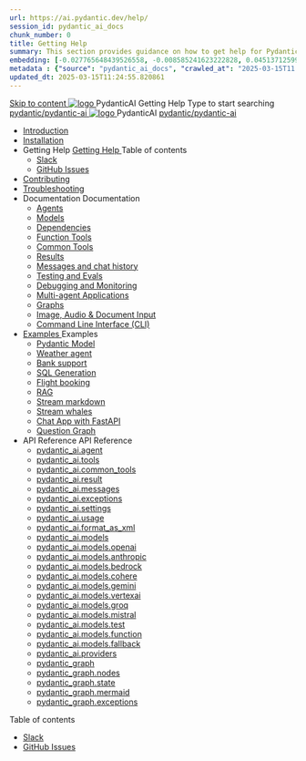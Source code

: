 ```yaml
---
url: https://ai.pydantic.dev/help/
session_id: pydantic_ai_docs
chunk_number: 0
title: Getting Help
summary: This section provides guidance on how to get help for PydanticAI, including using Slack and submitting issues on GitHub. It is part of the overall documentation structure that includes installation, troubleshooting, and contributing.
embedding: [-0.027765648439526558, -0.008585241623222828, 0.04513712599873543, -9.550498361932114e-05, 0.015361553058028221, 0.013322917744517326, -0.03560434654355049, 0.022281430661678314, -0.009683521464467049, 0.020960623398423195, -0.0024424151051789522, -0.08389992266893387, -0.029746858403086662, -0.021520530804991722, 0.006295365747064352, 0.009116435423493385, -0.027177028357982635, 0.015562545508146286, -0.0018152116099372506, 0.059034306555986404, 0.05596199631690979, 0.0107530876994133, 0.014686794020235538, 0.030292408540844917, -0.006790667772293091, 0.007207009010016918, 0.01420584786683321, 0.05389464646577835, 0.012238994240760803, -0.029459726065397263, 0.028770610690116882, -0.025798795744776726, -0.038446951657533646, -0.0015944789629429579, 0.035058796405792236, 0.007153172045946121, -0.0063779158517718315, 0.013961785472929478, -0.011061754077672958, 0.022051725536584854, 0.0006532249390147626, -0.04585495591163635, 0.028784966096282005, 0.007659242022782564, -0.06316900253295898, -0.006604032125324011, -0.0055667683482170105, 0.01616552285850048, 0.011248390190303326, -0.0017200991278514266, -0.07700876146554947, 0.011456560343503952, -0.039136070758104324, 0.007501319516450167, -0.018606143072247505, -0.020343290641903877, -0.022066080942749977, 0.0127630103379488, -0.0001888789120130241, -0.032675601541996, 0.019395755603909492, -0.008664202876389027, -0.022697770968079567, 0.043385621160268784, -0.029344873502850533, -0.007296737749129534, -0.06259474158287048, -0.003172806929796934, -0.07143840193748474, -0.014148421585559845, 0.028828036040067673, 0.042064815759658813, -0.04060044139623642, -0.07804243266582489, -0.01701256074011326, -0.02772257849574089, 0.029976563528180122, 0.09130792319774628, -0.01273429673165083, -0.06902649253606796, -0.0085995988920331, 0.035288501530885696, -0.014191491529345512, -0.004497202578932047, -0.03307758644223213, -0.03859052062034607, -0.036092471331357956, -0.0010417501907795668, -0.014916499145328999, -0.03161321580410004, -0.032187480479478836, -0.012985537759959698, -0.04700348153710365, 0.008305288851261139, 0.08677124232053757, -0.0008878654916770756, 0.014234560541808605, 0.013911537826061249, -0.0015209014527499676, 0.020630422979593277, 0.017586825415492058, -0.028454765677452087, -0.0619056262075901, 0.010710017755627632, 0.014449909329414368, -0.002368837594985962, 0.036724161356687546, -0.023674020543694496, -0.004472078289836645, -0.01725662313401699, -0.13001330196857452, -0.015016995370388031, -0.024937400594353676, 0.009590203873813152, -0.07011759281158447, 0.004177768249064684, -0.005441148299723864, -0.004536683205515146, 0.0051360707730054855, -0.05573229119181633, -0.05165501683950424, 0.0028497835155576468, 0.01978338323533535, 0.02403293550014496, 0.03290531039237976, 0.007867412641644478, -0.007838699035346508, -0.042753931134939194, -0.05843133106827736, -0.010516203939914703, 0.03215876594185829, -0.02104676328599453, 0.03732714056968689, -0.025841865688562393, -0.011219676584005356, -0.008104296401143074, -0.043500471860170364, -0.008420141413807869, -0.04146183654665947, 0.02598543092608452, 0.030292408540844917, -0.033910270780324936, -0.008700095117092133, 0.03744199126958847, -0.03416869044303894, -0.004159822594374418, -0.025296315550804138, -0.006977303884923458, -0.04944410175085068, 0.010889475233852863, 0.039997465908527374, 0.02098933793604374, -0.0315270759165287, -0.03801625594496727, -0.03273303061723709, 0.03250332549214363, 0.037700410932302475, 0.0332498662173748, 0.007853055372834206, -0.0484391413629055, -0.01714177057147026, 0.055588722229003906, -0.02288440801203251, -0.01434941403567791, -0.041031140834093094, 0.003181779757142067, -0.03583405166864395, -0.015131847932934761, -0.035747915506362915, -0.036551881581544876, -0.01817544549703598, -0.02726316824555397, -0.01580660790205002, 0.015950173139572144, 0.030550828203558922, -0.029115168377757072, -0.025411168113350868, -0.01167908776551485, -0.02605721354484558, -0.05676596611738205, -0.02513839304447174, 0.007145993411540985, -0.036666736006736755, -0.028512191027402878, -0.009008761495351791, -0.026602765545248985, -0.0072644357569515705, 0.008104296401143074, -0.018476933240890503, 0.05745508149266243, 0.01603631302714348, 0.022066080942749977, 0.060125406831502914, 0.01569175533950329, 0.014787289313971996, -0.025382455438375473, 0.06891164183616638, -0.02749287337064743, 0.009080544114112854, 0.005146838258951902, -0.0003568959073163569, 0.011944684199988842, 0.026315633207559586, 0.006611210759729147, 0.0018161089392378926, -0.031096378341317177, 0.003966008313000202, 0.019395755603909492, -0.010056792758405209, -0.028598330914974213, 0.04203610122203827, -0.060871951282024384, 0.018089305609464645, -0.005143248941749334, -0.02640177309513092, -0.005276047624647617, -0.05785706639289856, 0.026832470670342445, -0.002968225395306945, 0.018132375553250313, -0.03652317076921463, 0.05619170144200325, 0.020515570417046547, -0.01852000318467617, 0.013164995238184929, 0.026502268388867378, 0.05199957638978958, -0.061790771782398224, 0.040054891258478165, 0.027736935764551163, 0.03347957134246826, 0.020773988217115402, -0.02427699789404869, -0.008405784144997597, 0.03709743544459343, -0.05332038179039955, 0.02007051557302475, -0.008649846538901329, 0.021750235930085182, -0.009992187842726707, 0.012978359125554562, -0.012719940394163132, 0.008125831373035908, 0.02496611326932907, 0.01725662313401699, 0.007551567163318396, -0.005480628926306963, -0.0504777766764164, 0.030665680766105652, 0.041260845959186554, 0.036609310656785965, -0.001997360959649086, 0.017917025834321976, -0.016653645783662796, -0.003951651975512505, -0.033221155405044556, -0.02640177309513092, -0.006808613892644644, -0.032819170504808426, 0.01696949079632759, -0.011147893965244293, 0.027349308133125305, -0.02513839304447174, -0.005774938967078924, -0.011822653003036976, -0.010968436487019062, -0.03270431607961655, 0.020572995766997337, -0.06753341108560562, -0.042868781834840775, 0.034771665930747986, 0.02357352338731289, 0.06609775125980377, -0.004177768249064684, -0.03144093602895737, 0.020056158304214478, -0.009597381576895714, 0.026990393176674843, 0.012045180425047874, 0.0085995988920331, -0.0017102289712056518, 0.019223475828766823, 0.023099755868315697, 0.02414778806269169, -0.008061226457357407, 0.03465681150555611, -0.003122558817267418, -0.023774515837430954, 0.0023203841410577297, -0.009733769111335278, 0.015261056832969189, 0.012303599156439304, 0.036035045981407166, -0.015060065314173698, 0.013602870516479015, -0.0009170272969640791, 0.0900445431470871, 0.014141242951154709, 0.0249517560005188, -0.013258312828838825, 0.04720447584986687, -0.0006420088466256857, -0.023013615980744362, -0.02357352338731289, -0.0005459991516545415, 0.01576353795826435, -0.02345867082476616, -0.005505753215402365, 0.040686581283807755, -0.04513712599873543, -0.03290531039237976, 0.014593475498259068, -0.023099755868315697, -0.04332819581031799, -0.020285865291953087, -0.031096378341317177, 0.06810767203569412, -0.005387311335653067, 0.042983636260032654, -0.039308350533246994, -0.04775002598762512, -0.041145991533994675, 0.04955895617604256, 0.02167845331132412, -0.06270959228277206, -0.018433863297104836, 0.030263695865869522, -0.003309194464236498, -0.03172806650400162, -0.02317153848707676, 0.035518206655979156, -0.05125303193926811, -0.010666947811841965, 0.03468552604317665, -0.020845770835876465, -0.03319244086742401, 0.004446954466402531, 0.037757836282253265, -0.03284788131713867, 0.02829684317111969, -0.05171244591474533, -0.043270766735076904, -0.057770926505327225, -0.02450670301914215, -0.020113585516810417, 0.014916499145328999, 0.007472605910152197, 0.02353045344352722, 0.0005706745432689786, 0.007996621541678905, -0.013990499079227448, -0.004687427077442408, 0.014844716526567936, 0.0230710431933403, -0.03704000636935234, 0.0007250079070217907, -0.017902670428156853, -0.04683120176196098, -0.01886456273496151, 0.027162671089172363, -0.062250182032585144, -0.0019201941322535276, 0.0031387098133563995, -0.011513986624777317, 0.005983109585940838, 0.007013195194303989, -0.015490762889385223, -0.038332100957632065, 0.022640345618128777, -0.0037291247863322496, 0.03732714056968689, -0.0005962472059763968, 0.002535733161494136, -0.03491523116827011, -0.027421090751886368, -0.03362313657999039, -0.01984081044793129, 0.0017586825415492058, 0.004303388297557831, 0.0318429209291935, 0.009468172676861286, -0.004852528218179941, 0.0020117175299674273, 0.008965691551566124, 0.0507361963391304, 0.013681831769645214, -0.020285865291953087, 0.0055093420669436455, -0.006948590278625488, 0.0470321960747242, 0.060584817081689835, -0.021089833229780197, -0.008104296401143074, -0.003241000697016716, 0.024592842906713486, 0.009188218973577023, -0.01626601815223694, 0.019582390785217285, 0.0774107426404953, -0.002853372599929571, 0.0050212182104587555, 0.004091628827154636, -0.024176500737667084, 0.026014145463705063, -0.006632745265960693, 0.02414778806269169, 0.05171244591474533, 0.022051725536584854, 0.007174707017838955, -0.031096378341317177, 0.02645919844508171, -0.020214080810546875, 0.0029287447687238455, -0.018821492791175842, -0.028325555846095085, -0.06489179283380508, 0.012411274015903473, 0.035862766206264496, 0.040342021733522415, 0.03213005140423775, -0.011671909131109715, -0.07373545318841934, -0.02564087323844433, -0.003804496955126524, -0.07425229251384735, 0.060584817081689835, 0.05159759148955345, -0.03589148074388504, 0.018448220565915108, -0.04203610122203827, -0.009906048886477947, 0.008814947679638863, 0.055933281779289246, -0.00560624897480011, 0.012160032987594604, -0.025899291038513184, 0.007235722150653601, 0.02318589575588703, 0.02559780329465866, 0.00716035021468997, 0.020773988217115402, -0.041949961334466934, -0.03979647159576416, 0.02197994291782379, -0.011068932712078094, -0.012325134128332138, 0.019352685660123825, -0.04918568581342697, -0.011478095315396786, -0.020285865291953087, 0.005591892637312412, -0.0028264541178941727, 0.013337274082005024, 0.011449381709098816, -0.027765648439526558, -0.03138351067900658, 0.0671314224600792, -0.011298637837171555, 0.05030549690127373, 0.016653645783662796, 0.033221155405044556, 0.009611737914383411, -0.033336006104946136, 0.04209352657198906, -0.009382032789289951, -0.01394742913544178, 0.018735352903604507, -0.013064499013125896, -0.0030310354195535183, 0.007573102135211229, 0.02864140085875988, -0.014945211820304394, -0.003495830111205578, -0.0372697114944458, -0.032244905829429626, -0.02915823832154274, 0.019223475828766823, 0.02374580316245556, -0.03213005140423775, 0.0025554734747856855, 0.007364931516349316, -0.014306344091892242, 0.00342943100258708, 0.030033990740776062, 0.02387501299381256, 0.06690172106027603, -0.006672225892543793, -0.03801625594496727, -0.004820225760340691, 0.016524437814950943, -0.026157710701227188, 0.019524965435266495, 0.04329948127269745, -0.018319010734558105, 0.009152327664196491, 0.01420584786683321, -0.05007579177618027, 0.002334740711376071, -0.0006016309489496052, -0.025382455438375473, -0.01754375547170639, -0.021893803030252457, -0.015548189170658588, 0.040514301508665085, 0.02812456339597702, -0.025727013126015663, 0.013516731560230255, -0.019194763153791428, -0.005965163931250572, 0.03256075084209442, -0.04634307697415352, -0.005171962082386017, 0.014263274148106575, 0.03365185111761093, 0.0036896441597491503, 0.02358788065612316, -0.007996621541678905, 0.022066080942749977, 0.009159505367279053, -0.011478095315396786, 0.02668890357017517, -0.038389526307582855, 0.000657262746244669, -0.010595165193080902, 0.0040772720240056515, -0.023444315418601036, -0.025626515969634056, -0.019108623266220093, -0.019539320841431618, -0.02202301286160946, 0.014758576638996601, -0.014414018020033836, 0.007479784544557333, -0.011829831637442112, -0.05291839689016342, 0.018046235665678978, 0.011485273949801922, 0.002334740711376071, -0.04238066077232361, -0.029000315815210342, 0.0029287447687238455, 0.014744220301508904, -0.02846912108361721, 0.019280903041362762, -0.003109996672719717, 0.008089939132332802, 0.005240155849605799, 0.001995566301047802, -0.0003528581000864506, 0.031125091016292572, 0.0733909010887146, -0.01586403325200081, 0.03161321580410004, -0.026545338332653046, 0.0430123507976532, 0.004680248908698559, -0.011786761693656445, -0.02345867082476616, 0.03836081549525261, 0.007393644656985998, 0.0015083394246175885, -0.022051725536584854, 0.02345867082476616, 0.02081705816090107, -0.01603631302714348, 0.03985390067100525, 0.031153803691267967, -0.022468065842986107, -0.03118251822888851, -0.019122980535030365, 0.01093254517763853, -0.0075659239664673805, -0.010243427939713001, -0.025339385494589806, -0.02558344602584839, 0.003459938568994403, -0.014220204204320908, -0.03235975652933121, -0.030407261103391647, -0.0003149477415718138, -0.021822020411491394, -0.03330729156732559, 0.008470389060676098, 0.03230233117938042, -0.04927182197570801, 0.006891163997352123, -0.01083922665566206, 0.001362081617116928, 0.015031351707875729, -0.008061226457357407, 0.02621513605117798, -0.014500157907605171, -0.00021041379659436643, -0.018419507890939713, -0.008908265270292759, 0.0012176184682175517, 0.05093718692660332, -0.015447692945599556, -0.034541960805654526, 0.008556528948247433, -0.0076951333321630955, -0.036953866481781006, -0.013344451785087585, 0.004389528185129166, -0.010422885417938232, 0.006485590245574713, -0.0145504055544734, 0.00029991817427799106, -0.01806059293448925, -0.002099651610478759, -0.012863506563007832, -0.00920257531106472, -0.002591364784166217, -0.03316372632980347, -0.017285335808992386, 0.029689433053135872, -0.05065005645155907, 0.02680375799536705, 0.035518206655979156, -0.040801435708999634, -0.0009457404958084226, 0.004533093888312578, 0.013739258050918579, -0.014234560541808605, -0.0006559168105013669, 0.00040534939034841955, -0.0032104928977787495, -0.05332038179039955, -0.03790140151977539, -0.002395756309852004, -0.02433442324399948, 0.039136070758104324, 0.0424380861222744, 0.009417924098670483, -0.013236777856945992, 0.012490235269069672, -0.001090203644707799, -0.015203630551695824, 0.015720468014478683, -0.032417185604572296, 0.022008655592799187, 0.03399641066789627, -0.001666261930949986, -0.013559801504015923, 0.03945191577076912, -0.028325555846095085, -0.016294732689857483, 0.0019991553854197264, 0.017974453046917915, 0.003061543218791485, 0.005975931417196989, 0.003804496955126524, 0.02386065572500229, -0.004953024443238974, 0.029316160827875137, 0.003962419461458921, -0.01978338323533535, -0.030522113665938377, -0.014679615385830402, 0.032675601541996, -0.05423920601606369, 0.038446951657533646, 0.028426051139831543, -0.018936345353722572, -0.0247938334941864, 0.023157183080911636, 0.020142298191785812, 0.04803715646266937, 0.00997783150523901, 0.0017873956821858883, -0.010006544180214405, 0.035460781306028366, 0.032819170504808426, 0.026760688051581383, 0.003109996672719717, -0.00842731911689043, 0.008377071470022202, -0.057024382054805756, -0.015088777989149094, 0.030033990740776062, -0.030837958678603172, 0.019309615716338158, -0.07201266288757324, 0.030636968091130257, 0.07494141161441803, -0.022927477955818176, 0.019826453179121017, 0.015576901845633984, 0.009504063986241817, 0.035518206655979156, 0.011887257918715477, -0.03175678104162216, 0.020314577966928482, 0.0007003325154073536, 0.007608993910253048, 0.012849150225520134, -0.011822653003036976, 0.027937928214669228, -0.014959569089114666, -0.13173608481884003, -0.02318589575588703, -0.002959252567961812, 0.0025680353865027428, 0.0003743930137716234, -0.017787817865610123, -0.01035110279917717, 0.0065107145346701145, 0.004594109486788511, 0.04479256644845009, -0.03646574169397354, -0.01903684064745903, 0.014543227851390839, -0.01696949079632759, 0.022338857874274254, -0.020314577966928482, 0.009295892901718616, -0.009137970395386219, 0.012748654000461102, -0.007163939531892538, -0.0192091204226017, -0.020271508023142815, 0.0006734139169566333, -0.01434941403567791, 0.0028569616843014956, -0.006399450823664665, -0.02881368063390255, -0.014586297795176506, 0.016021955758333206, -0.015275414101779461, 0.01201646775007248, 0.005211442708969116, 0.010595165193080902, 0.005276047624647617, -0.021592313423752785, 0.0035424891393631697, -0.005405256990343332, -0.055933281779289246, 0.04381631687283516, -0.030636968091130257, 0.0049458458088338375, -0.011521165259182453, -0.008470389060676098, -0.006769133266061544, 0.0050032720901072025, -0.019481895491480827, -0.04809458181262016, 0.008305288851261139, 0.036264751106500626, -0.015045708045363426, -0.011894436553120613, 0.010803335346281528, 0.012999894097447395, 0.0015173123683780432, -0.014772932976484299, 0.016337800770998, -0.005340652074664831, -0.01023625023663044, 0.0009313839254900813, -0.003962419461458921, 0.010889475233852863, -0.01216721162199974, 0.006819381378591061, -0.026990393176674843, 0.036609310656785965, 0.0084560327231884, -0.027076533064246178, 0.01563432812690735, -0.02500918321311474, -0.02259727567434311, -0.00671529583632946, -0.011822653003036976, -0.01072437409311533, 0.008204792626202106, 0.025813153013586998, 0.02622949331998825, -0.029919138178229332, 0.0004697297408711165, -0.02081705816090107, 0.027736935764551163, -0.018089305609464645, -0.026588408276438713, -0.01109764538705349, 0.0008820331422612071, -0.01592146046459675, -0.00808276142925024, -0.016237305477261543, 0.014313521794974804, -0.021362608298659325, -0.04157669097185135, -0.023429958149790764, -0.0513104610145092, -0.0021337484940886497, -0.0027869734913110733, -0.01886456273496151, 0.003359442576766014, -0.027220098301768303, 0.002828248543664813, -0.09280101209878922, -0.012770188972353935, -0.005315528251230717, -0.004073683172464371, 0.056966956704854965, -0.02450670301914215, 0.011808296665549278, 0.0372697114944458, -0.004220838192850351, -0.021204685792326927, 0.01434941403567791, -0.004554628860205412, -0.03307758644223213, 0.008671381510794163, 0.028210703283548355, -0.012554839253425598, 0.05699567124247551, -0.003172806929796934, 0.027980998158454895, -0.0005078644608147442, -0.02012794278562069, -0.007666420191526413, -0.003203314496204257, 0.059493716806173325, -0.038676660507917404, -0.011571412906050682, -0.006069249473512173, 0.011478095315396786, 0.039767760783433914, 0.02139132283627987, -0.030005278065800667, -0.02829684317111969, -0.013811041601002216, 0.01434941403567791, -0.021132903173565865, 0.0444192960858345, -0.0022934656590223312, 0.030608253553509712, 0.001633062376640737, -0.01576353795826435, 0.00022746225295122713, -0.02416214346885681, 0.019453182816505432, 0.013136281631886959, 0.037241000682115555, 0.007845877669751644, -0.0018717406783252954, -0.009152327664196491, -0.0013091417495161295, 0.030120130628347397, 0.000493059225846082, 0.04378760606050491, -0.006661458872258663, 0.01219592522829771, 0.027449803426861763, 0.020142298191785812, -0.04878370091319084, 0.006586086470633745, 0.011664730496704578, -0.004500791430473328, 0.016825925558805466, 0.003700411645695567, -0.01943882554769516, -0.011714979074895382, -0.03316372632980347, -0.004310566931962967, -0.041203420609235764, -0.01138477772474289, -0.011320172809064388, 0.010968436487019062, -0.009216931648552418, 0.025683943182229996, 0.0006231658044271171, -0.011205320246517658, -0.0017030506860464811, 0.009152327664196491, 0.006970125250518322, -0.005617016460746527, -0.006216404493898153, -0.032646890729665756, 0.03118251822888851, -0.03617861121892929, -0.02915823832154274, 0.02466462552547455, -0.025841865688562393, -0.009137970395386219, -0.010063971392810345, -0.023200253024697304, 0.004938667640089989, -0.006485590245574713, 0.020773988217115402, -0.012002110481262207, 0.006525070872157812, 0.01149963028728962, -0.011312994174659252, 0.004260318819433451, -0.008003800176084042, 0.017342763021588326, 0.0051360707730054855, -0.0011350680142641068, 0.036609310656785965, 0.026990393176674843, 0.000728148384951055, 0.021477460861206055, -0.0026972447521984577, 0.035977620631456375, -0.007199830841273069, -0.042064815759658813, -0.01582096517086029, 0.020673492923378944, 0.007580280769616365, 0.015060065314173698, 0.0013800273882225156, -0.007644885219633579, -0.03253203630447388, 0.0004670378693845123, 0.057598646730184555, -0.00983426533639431, -0.058919452130794525, 0.003700411645695567, 0.019740313291549683, -0.005965163931250572, -0.01897941529750824, 0.047606460750103, -0.0006653383024968207, -7.800789171596989e-05, -0.0015675603644922376, 0.007580280769616365, -0.014313521794974804, -0.005717512685805559, 0.037355851382017136, 0.01984081044793129, -0.030177555978298187, 0.04134698584675789, -0.01058080792427063, -0.008779056370258331, 0.039825186133384705, -0.025669585913419724, -0.004109574481844902, 0.01788831315934658, 0.006313311401754618, -0.004490023944526911, -0.013337274082005024, -0.0011135331587865949, -0.03893507644534111, -0.0008851736201904714, -0.00894415657967329, -0.000821466266643256, 0.0029359229374676943, -0.009080544114112854, 0.04663021117448807, -0.02225271798670292, -0.020515570417046547, 0.044476721435785294, 0.0012481262674555182, 0.0335657112300396, -0.00255906255915761, -0.041720256209373474, -0.014701150357723236, -0.014758576638996601, -0.008190435357391834, 0.03589148074388504, 0.003826031694188714, -0.026559695601463318, -0.005505753215402365, 0.004116752650588751, -0.027291880920529366, -0.0050786444917321205, -0.014801646582782269, 0.012949645519256592, 0.010099862702190876, 0.02299926057457924, 0.0444192960858345, 0.03600633144378662, 0.019108623266220093, 0.0791335329413414, 0.044763851910829544, 0.009568668901920319, -0.023788873106241226, 0.026473555713891983, -0.020773988217115402, -0.02404729090631008, 0.006141032092273235, 0.018936345353722572, 0.04482128098607063, 0.00011283384083071724, -0.0003472500538919121, 0.02881368063390255, -0.02869882807135582, 0.020314577966928482, 0.046027231961488724, -0.003994721919298172, -0.005053520202636719, 0.056564971804618835, -0.021750235930085182, 0.019424468278884888, 0.030636968091130257, -0.0033307294361293316, -0.014873429201543331, 0.0036106829065829515, 0.01576353795826435, 0.026014145463705063, 0.014471444301307201, -0.019051197916269302, 0.00997783150523901, 0.02818199060857296, -0.013452126644551754, -0.017859600484371185, 0.03370927646756172, 0.02330074831843376, -0.015720468014478683, 0.003063337877392769, -0.00309743476100266, -0.002045814413577318, -0.020515570417046547, 0.03198648616671562, -0.023085400462150574, -0.019639817997813225, -0.021204685792326927, 0.00043002478196285665, -0.033106300979852676, -0.03181420639157295, -0.011061754077672958, 0.003547872882336378, 0.018735352903604507, 0.008420141413807869, 0.0026452019810676575, -0.001832260051742196, 0.012152855284512043, 0.005721102003008127, -0.003603504505008459, 0.005006861407309771, -0.037872690707445145, -0.010480311699211597, 0.03342214599251747, 0.0025805972982198, 0.0361211858689785, 0.0020153066143393517, 0.03445582091808319, -0.012490235269069672, 0.0026128997560590506, 0.019711600616574287, 0.010652591474354267, -0.018965058028697968, 0.010774622671306133, 0.0128276152536273, 0.037355851382017136, 0.04249551147222519, -0.002309616655111313, -0.03290531039237976, -0.005717512685805559, 0.0255260206758976, 0.02397550828754902, -0.0009932967368513346, 0.02403293550014496, -0.02070220559835434, 0.027535943314433098, 0.004841760732233524, -0.011090467683970928, 0.0018340545939281583, 0.008183257654309273, 0.025971075519919395, 0.0050032720901072025, 0.0009457404958084226, -0.017730390653014183, -0.016079382970929146, -0.008269396610558033, -0.008211970329284668, 0.015390266664326191, 0.03233104571700096, -0.037585556507110596, 0.025554733350872993, -0.010300855152308941, 0.007429536432027817, -0.02933051809668541, -0.021721523255109787, -0.005911326501518488, -0.02070220559835434, -0.000703921657986939, -0.017357120290398598, -0.03738456591963768, 0.005053520202636719, 0.002734930720180273, 0.00014883748372085392, 0.020501213148236275, -0.024592842906713486, -0.01179394032806158, -0.03715486079454422, -0.0033881557174026966, 0.0002824210678227246, 0.020372003316879272, 0.02081705816090107, -0.0036788766738027334, -0.008233505301177502, 0.000703472993336618, 0.00805404782295227, -0.006065660156309605, -3.788233516388573e-05, 0.006833737716078758, -0.0209319107234478, 0.015663042664527893, 0.023272035643458366, 0.012885041534900665, 0.0056421407498419285, -0.0026792988646775484, -0.009001582860946655, -0.005340652074664831, -0.06868193298578262, 0.03167064115405083, 0.024808190762996674, -0.02686118334531784, -0.014629366807639599, 0.010415707714855671, 0.014887785539031029, 0.008405784144997597, 0.0230710431933403, -0.05211442708969116, -0.024190858006477356, -0.028899818658828735, 0.0019507019314914942, 0.015490762889385223, 0.016754142940044403, 0.019122980535030365, 0.009547133930027485, 0.008707272820174694, -0.02500918321311474, -0.008111474104225636, 0.012863506563007832, 0.009496885351836681, -0.0206447783857584, 0.013674654066562653, 0.006517892703413963, -0.014988281764090061, 0.02024279534816742, -0.061446212232112885, -0.010308032855391502, -0.0664997324347496, -0.00556317949667573, 0.00014468752488028258, -0.04324205592274666, -0.00014749154797755182, -0.014141242951154709, -0.004809458274394274, -0.015074421651661396, 0.0247938334941864, -0.017787817865610123, 0.007408001460134983, 0.0010875118896365166, -0.004393117036670446, -0.00704549765214324, 0.09469608217477798, -0.01310756802558899, -0.02087448537349701, 0.02312847040593624, 0.001970442244783044, 0.021577958017587662, 0.00805404782295227, 0.00796790886670351, -0.006822970230132341, -0.019395755603909492, -0.020917555317282677, 0.03485780581831932, 0.009590203873813152, -0.00022039611940272152, 0.015261056832969189, -0.017644250765442848, -0.0010300854919478297, 0.025224532932043076, 0.030837958678603172, -0.007594637107104063, -0.001993771642446518, 0.040686581283807755, -0.028368625789880753, -0.004895597696304321, 0.008771877735853195, -0.0021642562933266163, 0.02818199060857296, -0.027191385626792908, 0.0332498662173748, 0.03393898159265518, -0.0017335584852844477, -0.05584714189171791, 0.001586403464898467, 0.005071466322988272, -0.041490551084280014, 0.018218515440821648, 0.0008986329194158316, -0.021089833229780197, -0.00601182272657752, 0.008987226523458958, 0.03761427104473114, 0.001397973159328103, -0.005893380846828222, -0.0012553045526146889, 0.004274675156921148, 0.020372003316879272, 0.030694393441081047, -0.021836375817656517, 0.004446954466402531, 0.02070220559835434, -0.015031351707875729, 0.01610809564590454, -3.558303797035478e-05, -0.003951651975512505, -0.01966853067278862, -0.01615116558969021, -0.00040063864435069263, 0.055473871529102325, 0.03393898159265518, 0.024248283356428146, -0.05171244591474533, 0.011341707780957222, 0.004712551366537809, 0.02370273321866989, -0.012612266466021538, -0.07074928283691406, 0.012030824087560177, -0.022640345618128777, 0.01198775414377451, 0.02772257849574089, -0.009475350379943848, 0.020285865291953087, 0.014414018020033836, 0.012260529212653637, 0.005250923335552216, 0.023846298456192017, -0.000786920718383044, 0.012626622803509235, 0.021936872974038124, 0.03290531039237976, -0.003535310737788677, -0.010085505433380604, -0.005713923368602991, 0.0291008111089468, -0.02374580316245556, -0.037930116057395935, 0.0018223898950964212, 0.004314155783504248, -0.024822548031806946, 0.0060010552406311035, 0.003908582031726837, 0.01516056153923273, -0.018103662878274918, 0.027277525514364243, -0.0008232608088292181, 0.025267601013183594, -0.01202364545315504, 0.030780533328652382, 0.004619233310222626, 0.023200253024697304, 0.004651535768061876, 0.008355536498129368, -0.05280354619026184, 0.016352158039808273, -0.001902248477563262, 0.0027277525514364243, -0.004906365182250738, -0.022640345618128777, -0.02219529077410698, 0.030206268653273582, 0.026157710701227188, 0.015907103195786476, 0.009475350379943848, 0.012791723012924194, -0.016251662746071815, 0.0031674231868237257, -0.00905900914222002, -0.00015231447468977422, -0.022238360717892647, -0.011363242752850056, 0.013064499013125896, -0.028655758127570152, -0.012956824153661728, -0.028842393308877945, 0.0017775255255401134, 0.015246700495481491, 0.016409585252404213, -0.029344873502850533, -0.008075582794845104, 0.014004855416715145, -0.008262218907475471, 0.020285865291953087, -0.0013872056733816862, -0.015332840383052826, -0.01616552285850048, -0.0004558218060992658, 0.011686265468597412, -0.00871445145457983, -0.041605401784181595, 0.013732080347836018, 0.005925683304667473, 0.036781586706638336, 0.016438297927379608, -0.032675601541996, -0.00021961098536849022, -0.0212190430611372, 0.005997466389089823, -0.0007384672062471509, -0.005412435159087181, -0.005014039576053619, -0.018491290509700775, 0.0009825292509049177, 0.018936345353722572, 0.030608253553509712, 0.030981525778770447, -0.057770926505327225, 0.016194235533475876, -0.029574578627943993, -0.01210260670632124, -0.008168900385499, 0.005261690821498632, 0.0006150902481749654, -0.019467538222670555, -0.007329040206968784, 0.010358281433582306, 0.005347830709069967, 0.021922515705227852, 0.010430064052343369, 0.016136810183525085, -0.0027528766077011824, 0.009130792692303658, -0.025224532932043076, -0.011887257918715477, 0.02363095059990883, 0.02621513605117798, -0.012999894097447395, -0.005660086404532194, 0.00596875324845314, -0.00020962867711205035, -0.010544916614890099, -0.022238360717892647, -0.014040746726095676, -0.0002772616862785071, -0.013516731560230255, -0.0021086244378238916, 0.012526126578450203, -0.030062703415751457, -0.01299271546304226, -0.0003660930960904807, -0.028569618239998817, -0.01020753663033247, 0.00934614147990942, 0.00957584660500288, 0.002006333786994219, 0.007587458938360214, 0.02772257849574089, 0.0008421038510277867, -0.005911326501518488, 0.02179330587387085, 0.004145465791225433, -0.012899397872388363, 0.005293993279337883, -0.008542172610759735, 0.01112635899335146, -0.029000315815210342, 0.019194763153791428, 0.0034904463682323694, 0.008140187710523605, -0.01216721162199974, 0.007996621541678905, -0.017730390653014183, 0.005674442742019892, -0.005925683304667473, 0.02162102796137333, 0.022353213280439377, 0.0019201941322535276, 0.0020709384698420763, 0.008068405091762543, 0.010602342896163464, -0.0238032303750515, -0.019855165854096413, 0.004475667607039213, -0.004518737085163593, -0.029632005840539932, 0.02622949331998825, 0.009209753945469856, 0.017615538090467453, -0.00787459034472704, -0.016868995502591133, 0.005660086404532194, 0.04111728072166443, -0.02454977296292782, -0.005365776363760233, -0.008793412707746029, -0.007687955163419247, -0.01915169321000576, -0.01580660790205002, 0.007296737749129534, 0.029057743027806282, -0.014536049216985703, -0.01227488648146391, 0.028368625789880753, -0.02167845331132412, 0.01366029679775238, -0.03141222149133682, 0.0023419191129505634, 0.010968436487019062, 0.004802280105650425, -0.02531067095696926, 0.023272035643458366, 0.017400190234184265, 0.0020727328956127167, -0.009475350379943848, -0.03721228614449501, 0.0006837326800450683, -0.020486855879426003, -0.0018053414532914758, -0.005103768315166235, 0.0026236672420054674, 0.015978887677192688, -0.03600633144378662, -0.003851155750453472, 0.009281536564230919, -0.004497202578932047, -0.0023419191129505634, 0.03795883059501648, -0.02282698079943657, -0.0020494034979492426, -0.051224321126937866, -0.0054375589825212955, 0.009568668901920319, 0.023013615980744362, 0.009855800308287144, 0.007006017025560141, -0.010810513980686665, -0.006657869555056095, 0.016596220433712006, 0.001292093307711184, 0.003829621011391282, -0.0441608764231205, 0.014988281764090061, 0.012325134128332138, -0.004766388330608606, -0.012605087831616402, 0.009941940195858479, 0.007853055372834206, -0.005832365248352289, -0.0127630103379488, 0.026545338332653046, -0.010401350446045399, 0.04743418097496033, 0.019869523122906685, 0.02472205087542534, -0.010853583924472332, 0.01777346059679985, 0.030550828203558922, 0.007522854022681713, 0.018950700759887695, -0.0042710863053798676, -0.005498574580997229, -0.006962947081774473, -0.02374580316245556, 0.040284596383571625, 0.009188218973577023, 0.0002581943408586085, 0.03411126136779785, -0.0004226221644785255, 0.023099755868315697, -0.03284788131713867, 0.035747915506362915, 0.011549877934157848, 0.00317101227119565, 0.011959041468799114, -0.01434941403567791, 0.014076638035476208, 0.03640831634402275, -0.002088884124532342, 0.013767971657216549, -0.016926422715187073, -0.00019830043311230838, 0.018376437947154045, -0.016955135390162468, 0.016883352771401405, 0.008240683935582638, 0.007020373363047838, 0.017816530540585518, -0.04869756102561951, -0.021075477823615074, 0.010394172742962837, -0.014873429201543331, 0.01731405034661293, 0.011269924230873585, 0.027177028357982635, -0.017457615584135056, 0.01909426786005497, -0.002557267900556326, 0.0016940778587013483, 0.008520637638866901, 0.029258733615279198, 0.0001748587965266779, -0.027866145595908165, 0.007221365813165903, 0.0029754037968814373, -0.030837958678603172, -0.004407473839819431, 0.005595481488853693, 9.085030615096912e-05, 0.01216721162199974, -0.006797846406698227, -0.0018394383369013667, 0.004554628860205412, 0.022755198180675507, 0.020171010866761208, -0.0025662407279014587, -0.003384566633030772, 0.0049494351260364056, -0.03560434654355049, 0.004184946417808533, -0.035805340856313705, 0.012468700297176838, -0.010193180292844772, -0.010071149095892906, -0.01592146046459675, 0.026315633207559586, 0.004199303220957518, 0.02800971083343029, -0.003088461933657527, -0.031785495579242706, 0.001349519588984549, -0.0006841813446953893, 0.020558640360832214, 0.0002756914182100445, 0.033106300979852676, -0.017055630683898926, -0.013581335544586182, -0.033221155405044556, -0.02449234575033188, 0.02345867082476616, 0.022180935367941856, -0.06322643160820007, 0.01771603524684906, -0.03230233117938042, 0.027679508551955223, 0.006004644557833672, 0.017041275277733803, -0.006054892670363188, -0.002192969433963299, 0.02546859346330166, -0.00600823387503624]
metadata : {"source": "pydantic_ai_docs", "crawled_at": "2025-03-15T11:24:55.820861", "url_path": "/help/", "chunk_size": 4876}
updated_dt: 2025-03-15T11:24:55.820861
---
```

[ Skip to content ](https://ai.pydantic.dev/help/#getting-help)
[ ![logo](https://ai.pydantic.dev/img/logo-white.svg) ](https://ai.pydantic.dev/ "PydanticAI")
PydanticAI 
Getting Help 
Type to start searching
[ pydantic/pydantic-ai  ](https://github.com/pydantic/pydantic-ai "Go to repository")
[ ![logo](https://ai.pydantic.dev/img/logo-white.svg) ](https://ai.pydantic.dev/ "PydanticAI") PydanticAI 
[ pydantic/pydantic-ai  ](https://github.com/pydantic/pydantic-ai "Go to repository")
  * [ Introduction  ](https://ai.pydantic.dev/)
  * [ Installation  ](https://ai.pydantic.dev/install/)
  * Getting Help  [ Getting Help  ](https://ai.pydantic.dev/help/) Table of contents 
    * [ Slack  ](https://ai.pydantic.dev/help/#slack)
    * [ GitHub Issues  ](https://ai.pydantic.dev/help/#github-issues)
  * [ Contributing  ](https://ai.pydantic.dev/contributing/)
  * [ Troubleshooting  ](https://ai.pydantic.dev/troubleshooting/)
  * Documentation  Documentation 
    * [ Agents  ](https://ai.pydantic.dev/agents/)
    * [ Models  ](https://ai.pydantic.dev/models/)
    * [ Dependencies  ](https://ai.pydantic.dev/dependencies/)
    * [ Function Tools  ](https://ai.pydantic.dev/tools/)
    * [ Common Tools  ](https://ai.pydantic.dev/common_tools/)
    * [ Results  ](https://ai.pydantic.dev/results/)
    * [ Messages and chat history  ](https://ai.pydantic.dev/message-history/)
    * [ Testing and Evals  ](https://ai.pydantic.dev/testing-evals/)
    * [ Debugging and Monitoring  ](https://ai.pydantic.dev/logfire/)
    * [ Multi-agent Applications  ](https://ai.pydantic.dev/multi-agent-applications/)
    * [ Graphs  ](https://ai.pydantic.dev/graph/)
    * [ Image, Audio & Document Input  ](https://ai.pydantic.dev/input/)
    * [ Command Line Interface (CLI)  ](https://ai.pydantic.dev/cli/)
  * [ Examples  ](https://ai.pydantic.dev/examples/)
Examples 
    * [ Pydantic Model  ](https://ai.pydantic.dev/examples/pydantic-model/)
    * [ Weather agent  ](https://ai.pydantic.dev/examples/weather-agent/)
    * [ Bank support  ](https://ai.pydantic.dev/examples/bank-support/)
    * [ SQL Generation  ](https://ai.pydantic.dev/examples/sql-gen/)
    * [ Flight booking  ](https://ai.pydantic.dev/examples/flight-booking/)
    * [ RAG  ](https://ai.pydantic.dev/examples/rag/)
    * [ Stream markdown  ](https://ai.pydantic.dev/examples/stream-markdown/)
    * [ Stream whales  ](https://ai.pydantic.dev/examples/stream-whales/)
    * [ Chat App with FastAPI  ](https://ai.pydantic.dev/examples/chat-app/)
    * [ Question Graph  ](https://ai.pydantic.dev/examples/question-graph/)
  * API Reference  API Reference 
    * [ pydantic_ai.agent  ](https://ai.pydantic.dev/api/agent/)
    * [ pydantic_ai.tools  ](https://ai.pydantic.dev/api/tools/)
    * [ pydantic_ai.common_tools  ](https://ai.pydantic.dev/api/common_tools/)
    * [ pydantic_ai.result  ](https://ai.pydantic.dev/api/result/)
    * [ pydantic_ai.messages  ](https://ai.pydantic.dev/api/messages/)
    * [ pydantic_ai.exceptions  ](https://ai.pydantic.dev/api/exceptions/)
    * [ pydantic_ai.settings  ](https://ai.pydantic.dev/api/settings/)
    * [ pydantic_ai.usage  ](https://ai.pydantic.dev/api/usage/)
    * [ pydantic_ai.format_as_xml  ](https://ai.pydantic.dev/api/format_as_xml/)
    * [ pydantic_ai.models  ](https://ai.pydantic.dev/api/models/base/)
    * [ pydantic_ai.models.openai  ](https://ai.pydantic.dev/api/models/openai/)
    * [ pydantic_ai.models.anthropic  ](https://ai.pydantic.dev/api/models/anthropic/)
    * [ pydantic_ai.models.bedrock  ](https://ai.pydantic.dev/api/models/bedrock/)
    * [ pydantic_ai.models.cohere  ](https://ai.pydantic.dev/api/models/cohere/)
    * [ pydantic_ai.models.gemini  ](https://ai.pydantic.dev/api/models/gemini/)
    * [ pydantic_ai.models.vertexai  ](https://ai.pydantic.dev/api/models/vertexai/)
    * [ pydantic_ai.models.groq  ](https://ai.pydantic.dev/api/models/groq/)
    * [ pydantic_ai.models.mistral  ](https://ai.pydantic.dev/api/models/mistral/)
    * [ pydantic_ai.models.test  ](https://ai.pydantic.dev/api/models/test/)
    * [ pydantic_ai.models.function  ](https://ai.pydantic.dev/api/models/function/)
    * [ pydantic_ai.models.fallback  ](https://ai.pydantic.dev/api/models/fallback/)
    * [ pydantic_ai.providers  ](https://ai.pydantic.dev/api/providers/)
    * [ pydantic_graph  ](https://ai.pydantic.dev/api/pydantic_graph/graph/)
    * [ pydantic_graph.nodes  ](https://ai.pydantic.dev/api/pydantic_graph/nodes/)
    * [ pydantic_graph.state  ](https://ai.pydantic.dev/api/pydantic_graph/state/)
    * [ pydantic_graph.mermaid  ](https://ai.pydantic.dev/api/pydantic_graph/mermaid/)
    * [ pydantic_graph.exceptions  ](https://ai.pydantic.dev/api/pydantic_graph/exceptions/)


Table of contents 
  * [ Slack  ](https://ai.pydantic.dev/help/#slack)
  * [ GitHub Issues  ](https://ai.pydantic.dev/help/#github-issues)